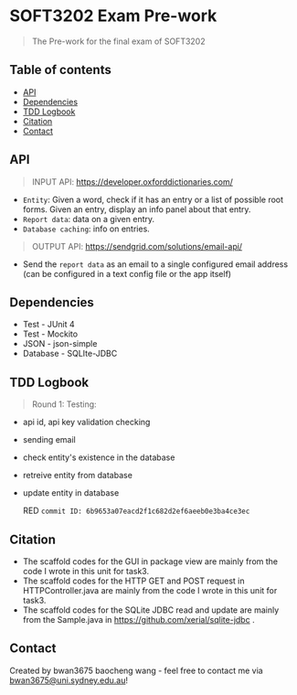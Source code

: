 # SOFT3202 Exam Pre-work
> The Pre-work for the final exam of SOFT3202

## Table of contents
* [API](#api)
* [Dependencies](#dependencies)
* [TDD Logbook](#tdd-logbook)
* [Citation](#citation)
* [Contact](#contact)

## API
> INPUT API: https://developer.oxforddictionaries.com/ 
  * `Entity`: Given a word, check if it has an entry or a list of possible root forms. Given an entry, display an info
    panel about that entry.
  * `Report data`: data on a given entry.
  * `Database caching`: info on entries. 
> OUTPUT API: https://sendgrid.com/solutions/email-api/
  * Send the `report data` as an email to a single configured email address (can be configured in a text config file or
the app itself) 

## Dependencies
* Test - JUnit 4
* Test - Mockito
* JSON - json-simple
* Database - SQLIte-JDBC

## TDD Logbook
  > Round 1: 
  Testing:
  * api id, api key validation checking
  * sending email
  * check entity's existence in the database
  * retreive entity from database
  * update entity in database
  
      RED `commit ID: 6b9653a07eacd2f1c682d2ef6aeeb0e3ba4ce3ec`

## Citation
* The scaffold codes for the GUI in package view are mainly from the code I wrote in this unit for task3.
* The scaffold codes for the HTTP GET and POST request in HTTPController.java are mainly from the code I wrote in this unit for task3.
* The scaffold codes for the SQLite JDBC read and update are mainly from the Sample.java in https://github.com/xerial/sqlite-jdbc .

## Contact
Created by bwan3675 baocheng wang - feel free to contact me via bwan3675@uni.sydney.edu.au!
